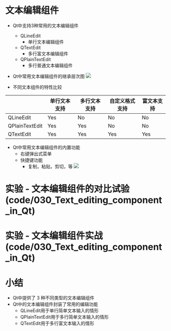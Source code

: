 # 文本编辑组件

- Qt中支持3种常用的文本编辑组件
    - QLineEdit
        - 单行文本编辑组件
    - QTextEdit
        - 多行富文本编辑组件
    - QPIainTextEdit
        - 多行普通文本编辑组件

- Qt中常用文本编辑组件的继承层次图
    ![](_v_images_/.png)

- 不同文本组件的特性比较

|                | 单行文本支持 | 多行文本支持 | 自定义格式支持 | 富文本支持 |
| -------------- | ----------- | ----------- | ------------ | --------- |
| QLineEdit      | Yes         | No          | No           | No        |
| QPIainTextEdit | Yes         | Yes         | No           | No        |
| QTextEdit      | Yes         | Yes         | Yes          | Yes       |

- Qt中常用文本编辑组件的内置功能
    - 右键弹出式菜单
    - 快捷键功能
        - 复制，粘贴，剪切，等
    ![](_v_images_/.png)

# 实验 - 文本编辑组件的对比试验(code/030_Text_editing_component_in_Qt)

# 实验 - 文本编辑组件实战(code/030_Text_editing_component_in_Qt)

# 小结
- Qt中提供了 3 种不同类型的文本编辑组件
- Qt中的文本编辑组件封装了常用的编辑功能
    - QLineEdit用于单行简单文本输入的情形
    - QPIainTextEdit用于多行简单文本输入的情形
    - QTextEdit用于多行富文本输入的情形